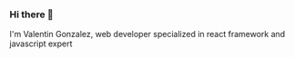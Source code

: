 ### Hi there 👋


I'm Valentin Gonzalez, web developer specialized in react framework and javascript expert

